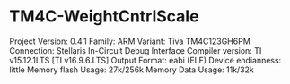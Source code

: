 # TM4C-WeightCntrlScale

Project Version: 0.4.1
Family: ARM
Variant: Tiva TM4C123GH6PM
Connection: Stellaris In-Circuit Debug Interface
Compiler version: TI v15.12.1LTS [TI v16.9.6.LTS]
Output Format: eabi (ELF)
Device endianness: little
Memory flash Usage: 27k/256k
Memory Data Usage: 11k/32k
